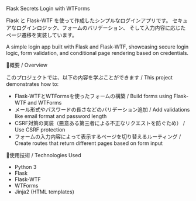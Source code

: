Flask Secrets Login with WTForms


Flask と Flask-WTF を使って作成したシンプルなログインアプリです。
セキュアなログインロジック、フォームのバリデーション、
そして入力内容に応じたページ遷移を実装しています。

A simple login app built with Flask and Flask-WTF, 
showcasing secure login logic, form validation, 
and conditional page rendering based on credentials.


📌概要 / Overview

このプロジェクトでは、以下の内容を学ぶことができます / This project demonstrates how to:
- Flask-WTFとWTFormsを使ったフォームの構築 / Build forms using Flask-WTF and WTForms
- メール形式やパスワードの長さなどのバリデーション追加 / Add validations like email format and password length
- CSRF対策の実装（悪意ある第三者による不正なリクエストを防ぐため） / Use CSRF protection
- フォームの入力内容によって表示するページを切り替えるルーティング / Create routes that return different pages based on form input


📌使用技術 / Technologies Used

- Python 3  
- Flask  
- Flask-WTF  
- WTForms  
- Jinja2 (HTML templates)
